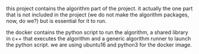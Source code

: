 this project contains the algorithm part of the project. it actually the one part that is not included in the project (we do not make the algorithm packages, now, do we?) but is essential for it to run.

the docker contains the python script to run the algorithm, a shared library in c++ that executes the algorithm and a generic algorithm runner to launch the python script. we are using ubuntu16 and python3 for the docker image.